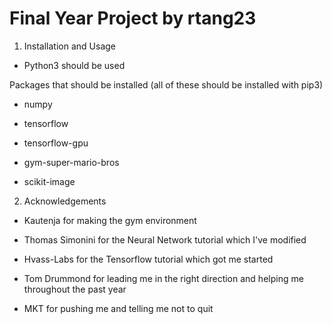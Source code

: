 # Final  Year Project by rtang23

1) Installation and Usage

- Python3 should be used

Packages that should be installed (all of these should be installed with pip3)

- numpy

- tensorflow

- tensorflow-gpu

- gym-super-mario-bros

- scikit-image


2) Acknowledgements
- Kautenja for making the gym environment

- Thomas Simonini for the Neural Network tutorial which I've modified

- Hvass-Labs for the Tensorflow tutorial which got me started

- Tom Drummond for leading me in the right direction and helping me throughout the past year

- MKT for pushing me and telling me not to quit
